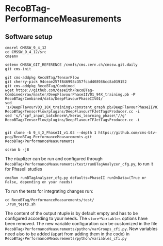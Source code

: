 # RecoBTag-PerformanceMeasurements

## Software setup

```
cmsrel CMSSW_9_4_12
cd CMSSW_9_4_12/src
cmsenv

setenv CMSSW_GIT_REFERENCE /cvmfs/cms.cern.ch/cmssw.git.daily
git cms-init

git cms-addpkg RecoBTag/TensorFlow
git cherry-pick 94ceae257f846998c357fcad408986cc8a039152
git cms-addpkg RecoBTag/Combined
wget https://github.com/daseith/RecoBTag-Combined/raw/master/DeepFlavourPhaseIIV01_94X_training.pb -P RecoBTag/Combined/data/DeepFlavourPhaseIIV01/
sed 's/DeepFlavourV03_10X_training\/constant_graph.pb/DeepFlavourPhaseIIV01\/DeepFlavourPhaseIIV01_94X_training.pb/' RecoBTag/TensorFlow/plugins/DeepFlavourTFJetTagsProducer.cc -i
sed 's/\"cpf_input_batchnorm\/keras_learning_phase\"//g' RecoBTag/TensorFlow/plugins/DeepFlavourTFJetTagsProducer.cc -i


git clone -b 9_4_X_PhaseII_v1.03 --depth 1 https://github.com/cms-btv-pog/RecoBTag-PerformanceMeasurements.git RecoBTag/PerformanceMeasurements

scram b -j8

```

The ntuplizer can be run and configured through ```RecoBTag/PerformanceMeasurements/test/runBTagAnalyzer_cfg.py```, to run it for PhaseII studies

```
cmsRun runBTagAnalyzer_cfg.py defaults=PhaseII runOnData=(True or False, depending on your needs)
```

To run the tests for integrating changes run:

```
cd RecoBTag/PerformanceMeasurements/test/
./run_tests.sh
```
The content of the output ntuple is by default empty and has to be configured according to your needs. The ```store*Variables``` options have been removed.
The new variable configuration can be customized in the file ```RecoBTag/PerformanceMeasurements/python/varGroups_cfi.py```.
New variables need also to be added (apart from adding them in the code) in ```RecoBTag/PerformanceMeasurements/python/variables_cfi.py```
